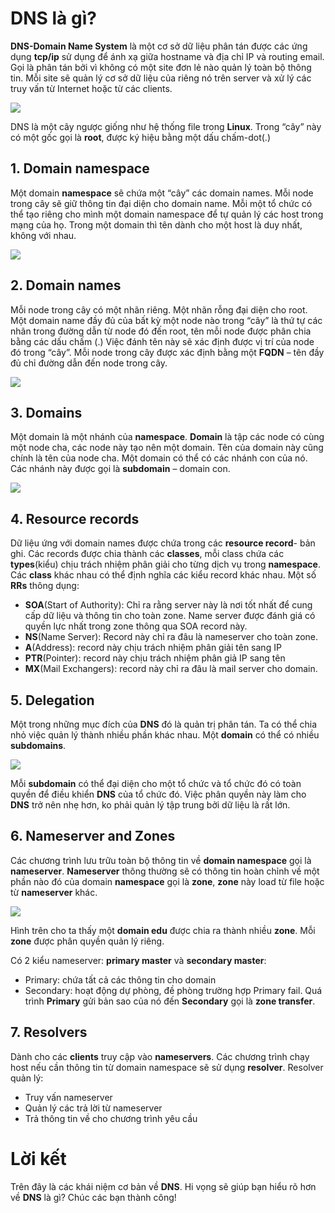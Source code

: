 # DNS là gì?
**DNS-Domain Name System** là một cơ sở dữ liệu phân tán được các ứng dụng **tcp/ip** sử dụng để ánh xạ giữa hostname và địa chỉ IP và routing email. Gọi là phân tán bởi vì không có một site đơn lẻ nào quản lý toàn bộ thông tin. Mỗi site sẽ quản lý cơ sở dữ liệu của riêng nó trên server và xử lý các truy vấn từ Internet hoặc từ các clients.

![](https://images.viblo.asia/d36d2a24-9356-48e7-b832-12784f4d4ec1.jpeg)

 DNS là một cây ngược giống như hệ thống file trong **Linux**. Trong “cây” này có một gốc gọi là **root**, được ký hiệu bằng một dấu chấm-dot(.)
 
##  1. Domain namespace
Một domain **namespace** sẽ chứa một “cây” các domain names. Mỗi node trong cây sẽ giữ thông tin đại diện cho domain name. Mỗi một tổ chức có thể tạo riêng cho mình một domain namespace để tự quản lý các host trong mạng của họ. Trong một domain thì tên dành cho một host là duy nhất, không với nhau.

![](https://images.viblo.asia/386294b3-8933-456f-9ebc-b86501218fe9.png)

## 2. Domain names
Mỗi node trong cây có một nhãn riêng. Một nhãn rỗng đại diện cho root. Một domain name đầy đủ của bất kỳ một node nào trong “cây” là thứ tự các nhãn trong đường dẫn từ node đó đến root, tên mỗi node được phân chia bằng các dấu chấm (.) Việc đánh tên này sẽ xác định được vị trí của node đó trong “cây”. Mỗi node trong cây được xác định bằng một **FQDN** – tên đầy đủ chỉ đường dẫn đến node trong cây.

![](https://images.viblo.asia/cd5d9666-03b2-4195-9339-2e1b087315a8.png)

## 3. Domains
Một domain là một nhánh của **namespace**. **Domain** là tập các node có cùng một node cha, các node này tạo nên một domain. Tên của domain này cũng chính là tên của node cha. Một domain có thể có các nhánh con của nó. Các nhánh này được gọi là **subdomain** – domain con.

![](https://images.viblo.asia/8dc858d5-4a75-4f85-8090-2064ab0ad9be.png)

## 4. Resource records
Dữ liệu ứng với domain names được chứa trong các **resource record**- bản ghi. Các records được chia thành các **classes**, mỗi class chứa các **types**(kiểu) chịu trách nhiệm phân giải cho từng dịch vụ trong **namespace**. Các **class** khác nhau có thể định nghĩa các kiểu record khác nhau. Một số **RRs** thông dụng:

* **SOA**(Start of Authority): Chỉ ra rằng server này là nơi tốt nhất để cung cấp dữ liệu và thông tin cho toàn zone. Name server được đánh giá có quyền lực nhất trong zone thông qua SOA record này.
* **NS**(Name Server): Record này chỉ ra đâu là nameserver cho toàn zone.
* **A**(Address): record này chịu trách nhiệm phân giải tên sang IP
* **PTR**(Pointer): record này chịu trách nhiệm phân giả IP sang tên
* **MX**(Mail Exchangers): record này chỉ ra đâu là mail server cho domain.
## 5. Delegation
Một trong những mục đích của **DNS** đó là quản trị phân tán. Ta có thể chia nhỏ việc quản lý thành nhiều phần khác nhau. Một **domain** có thể có nhiều **subdomains**.

![](https://images.viblo.asia/9bb77c48-2dd0-464c-b830-6261f498759e.png)

Mỗi **subdomain** có thể đại diện cho một tổ chức và tổ chức đó có toàn quyền để điều khiển **DNS** của tổ chức đó. Việc phân quyền này làm cho **DNS** trở nên nhẹ hơn, ko phải quản lý tập trung bởi dữ liệu là rất lớn.
## 6. Nameserver and Zones
Các chương trình lưu trữu toàn bộ thông tin về **domain namespace** gọi là **nameserver**. **Nameserver** thông thường sẽ có thông tin hoàn chỉnh về một phần nào đó của domain **namespace** gọi là **zone**, **zone** này load từ file hoặc từ **nameserver** khác.

![](https://images.viblo.asia/983b7591-2064-4584-8de2-76972238a9e6.png)

Hình trên cho ta thấy một **domain edu** được chia ra thành nhiều **zone**. Mỗi **zone** được phân quyền quản lý riêng.

Có 2 kiểu nameserver: **primary master** và **secondary master**:
* Primary: chứa tất cả các thông tin cho domain
* Secondary: hoạt động dự phòng, đề phòng trường hợp Primary fail.
Quá trình **Primary** gửi bản sao của nó đến **Secondary** gọi là **zone transfer**.
## 7. Resolvers
Dành cho các **clients** truy cập vào **nameservers**. Các chương trình chạy host nếu cần thông tin từ domain namespace sẽ sử dụng **resolver**.
Resolver quản lý:
* Truy vấn nameserver
* Quản lý các trả lời từ nameserver
* Trả thông tin về cho chương trình yêu cầu

# Lời kết
Trên đây là các khái niệm cơ bản về **DNS**. Hi vọng sẽ giúp bạn hiểu rõ hơn về **DNS** là gì? Chúc các bạn thành công!